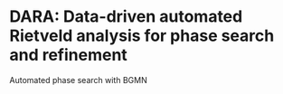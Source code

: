 # DARA: Data-driven automated Rietveld analysis for phase search and refinement

Automated phase search with BGMN
